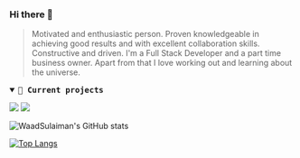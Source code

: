 ### Hi there 👋

> Motivated and enthusiastic person. Proven knowledgeable in achieving good results and with excellent collaboration skills. Constructive and driven. I'm a Full Stack Developer and a part time business owner. Apart from that I love working out and learning about the universe.

<details align="Left" open>
    <summary> <b> <samp>🔨 Current projects </samp></b></summary>
  <p>
    <a style="text-decoration: none" align="left" href="https://github.com/WaadSulaiman/SocialMedia.Api">
        <img src="https://github-readme-stats.vercel.app/api/pin/?username=waadsulaiman&repo=SocialMedia.Api&show_owner=true&theme=dark" />
    </a>
    <a style="text-decoration: none" align="left" href="https://github.com/WaadSulaiman/Todo.Api">
        <img src="https://github-readme-stats.vercel.app/api/pin/?username=waadsulaiman&repo=Todo.Api&show_owner=true&theme=dark" />
    </a>
  </p>
</details>

![WaadSulaiman's GitHub stats](https://github-readme-stats.vercel.app/api?username=waadsulaiman&count_private=true&show_icons=true&theme=dark)

[![Top Langs](https://github-readme-stats.vercel.app/api/top-langs/?username=waadsulaiman&layout=compact&show_icons=true&theme=dark)](https://github.com/waadsulaiman/github-readme-stats)
